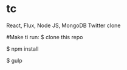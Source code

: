 # tc
React, Flux, Node JS, MongoDB Twitter clone

#Make ti run:
$ clone this repo

$ npm install

$ gulp 
